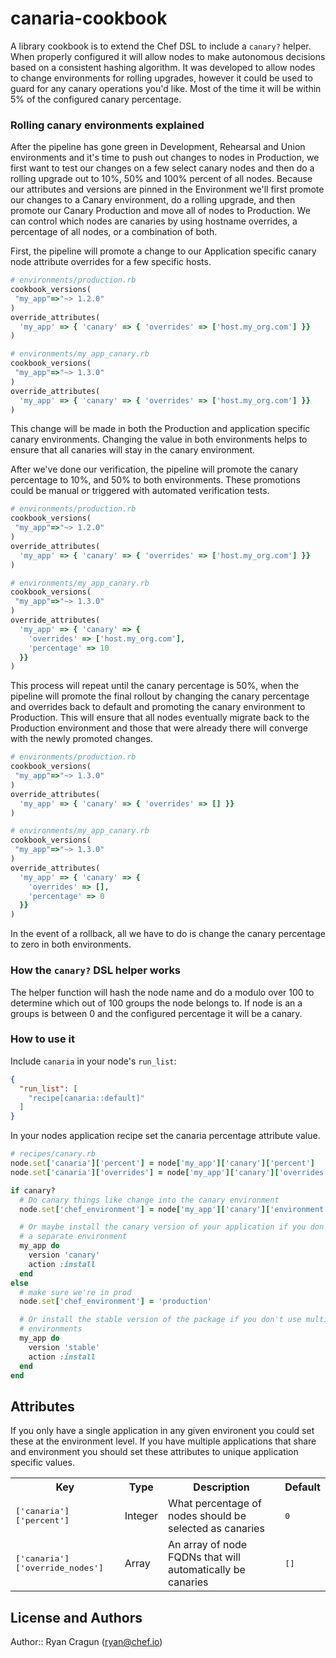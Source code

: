 # canaria-cookbook

A library cookbook is to extend the Chef DSL to include a `canary?` helper. When
properly configured it will allow nodes to make autonomous decisions based on a
consistent hashing algorithm. It was developed to allow nodes to change
environments for rolling upgrades, however it could be used to guard for any
canary operations you'd like. Most of the time it will be within 5% of the
configured canary percentage.

### Rolling canary environments explained
After the pipeline has gone green in Development, Rehearsal and Union environments
and it's time to push out changes to nodes in Production, we first want to test
our changes on a few select canary nodes and then do a rolling upgrade out to
10%, 50% and 100% percent of all nodes.  Because our attributes and versions are
pinned in the Environment we'll first promote our changes to a Canary
environment, do a rolling upgrade, and then promote our Canary Production and
move all of nodes to Production.  We can control which nodes are canaries by
using hostname overrides, a percentage of all nodes, or a combination of both.

First, the pipeline will promote a change to our Application specific canary node
attribute overrides for a few specific hosts.

```ruby
# environments/production.rb
cookbook_versions(
 "my_app"=>"~> 1.2.0"
)
override_attributes(
  'my_app' => { 'canary' => { 'overrides' => ['host.my_org.com'] }}
)

# environments/my_app_canary.rb
cookbook_versions(
 "my_app"=>"~> 1.3.0"
)
override_attributes(
  'my_app' => { 'canary' => { 'overrides' => ['host.my_org.com'] }}
)
```

This change will be made in both the Production and application specific
canary environments.  Changing the value in both environments helps to ensure
that all canaries will stay in the canary environment.

After we've done our verification, the pipeline will promote the canary
percentage to 10%, and 50% to both environments.  These promotions could be manual
or triggered with automated verification tests.

```ruby
# environments/production.rb
cookbook_versions(
 "my_app"=>"~> 1.2.0"
)
override_attributes(
  'my_app' => { 'canary' => { 'overrides' => ['host.my_org.com'] }}
)

# environments/my_app_canary.rb
cookbook_versions(
 "my_app"=>"~> 1.3.0"
)
override_attributes(
  'my_app' => { 'canary' => {
    'overrides' => ['host.my_org.com'],
    'percentage' => 10
  }}
)
```

This process will repeat until the canary percentage is 50%, when the pipeline
will promote the final rollout by changing the canary percentage and overrides
back to default and promoting the canary environment to Production.
This will ensure that all nodes eventually migrate back to the Production
environment and those that were already there will converge with the newly
promoted changes.

```ruby
# environments/production.rb
cookbook_versions(
 "my_app"=>"~> 1.3.0"
)
override_attributes(
  'my_app' => { 'canary' => { 'overrides' => [] }}
)

# environments/my_app_canary.rb
cookbook_versions(
 "my_app"=>"~> 1.3.0"
)
override_attributes(
  'my_app' => { 'canary' => {
    'overrides' => [],
    'percentage' => 0
  }}
)
```

In the event of a rollback, all we have to do is change the canary percentage to
zero in both environments.

### How the `canary?` DSL helper works
The helper function will hash the node name and do a modulo over 100 to determine
which out of 100 groups the node belongs to. If node is an a groups is between
0 and the configured percentage it will be a canary.

### How to use it
Include `canaria` in your node's `run_list`:

```json
{
  "run_list": [
    "recipe[canaria::default]"
  ]
}
```

In your nodes application recipe set the canaria percentage attribute value.

```ruby
# recipes/canary.rb
node.set['canaria']['percent'] = node['my_app']['canary']['percent']
node.set['canaria']['overrides'] = node['my_app']['canary']['overrides']

if canary?
  # Do canary things like change into the canary environment
  node.set['chef_environment'] = node['my_app']['canary']['environment']

  # Or maybe install the canary version of your application if you don't have
  # a separate environment
  my_app do
    version 'canary'
    action :install
  end
else
  # make sure we're in prod
  node.set['chef_environment'] = 'production'

  # Or install the stable version of the package if you don't use multiple
  # environments
  my_app do
    version 'stable'
    action :install
  end
end
```

## Attributes

If you only have a single application in any given environent you could set
these at the environment level.  If you have multiple applications that share
and environment you should set these attributes to unique application specific
values.

<table>
  <tr>
    <th>Key</th>
    <th>Type</th>
    <th>Description</th>
    <th>Default</th>
  </tr>
  <tr>
    <td><tt>['canaria']['percent']</tt></td>
    <td>Integer</td>
    <td>What percentage of nodes should be selected as canaries</td>
    <td><tt>0</tt></td>
  </tr>
  <tr>
    <td><tt>['canaria']['override_nodes']</tt></td>
    <td>Array</td>
    <td>An array of node FQDNs that will automatically be canaries</td>
    <td><tt>[]</tt></td>
  </tr>
</table>

## License and Authors

Author:: Ryan Cragun (<ryan@chef.io>)
